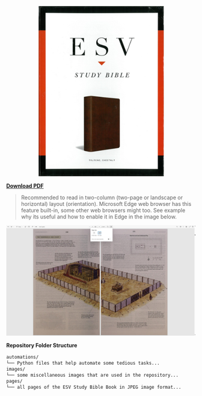 <div align="center">
  <img src="./images/logo.jpg" alt="ESV Study Bible Cover" width="333"/>
</div>

[**Download PDF**](https://drive.google.com/uc?export=download&id=1d5LllnULOlaHQloJCKyS3qj-o0IPHKOS)

> Recommended to read in two-column (two-page or landscape or horizontal) layout (orientation). Microsoft Edge web browser has this feature built-in, some other web browsers might too. See example why its useful and how to enable it in Edge in the image below.

![Album_Layout](./images/horizontal_orientation.jpg)

**Repository Folder Structure**

```
automations/
└── Python files that help automate some tedious tasks...
images/
└── some miscellaneous images that are used in the repository...
pages/
└── all pages of the ESV Study Bible Book in JPEG image format...
```
